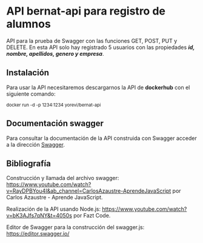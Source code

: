 # API bernat-api para registro de alumnos
API para la prueba de Swagger con las funciones GET, POST, PUT y DELETE. En esta API solo hay registrado 5 usuarios con las propiedades ***id, nombre, apellidos, genero y empresa***.

## Instalación
Para usar la API necesitaremos descargarnos la API de **dockerhub** con el siguiente comando:

<sup>docker run -d -p 1234:1234 yorevi/bernat-api</sup>

## Documentación swagger
Para consultar la documentación de la API construida con Swagger acceder a la dirección [Swagger](http://localhost:3000/api/docs).

## Bibliografía
Construcción y llamada del archivo swagger: https://www.youtube.com/watch?v=RayDPBYou4I&ab_channel=CarlosAzaustre-AprendeJavaScript por Carlos Azaustre - Aprende JavaScript.

Realización de la API usando Node.js: https://www.youtube.com/watch?v=bK3AJfs7qNY&t=4050s por Fazt Code.

Editor de Swagger para la construcción del swagger.js: https://editor.swagger.io/
